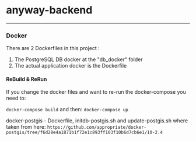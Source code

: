 # anyway-backend


------
### Docker

There are 2 Dockerfiles in this project :
1) The PostgreSQL DB docker at the "db_docker" folder
2) The actual application docker is the Dockerfile



#### ReBuild & ReRun
If you change the docker files and want to re-run the docker-compose you need to:

`docker-compose build` and then: `docker-compose up`


docker-postgis - Dockerfile, initdb-postgis.sh and update-postgis.sh where taken from here:
`https://github.com/appropriate/docker-postgis/tree/f6d28e4a1871b1f72e1c893ff103f10b6d7cb6e1/10-2.4`


